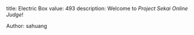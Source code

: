 title: Electric Box
value: 493
description: Welcome to *Project Sekai Online Judge*!

Author: sahuang